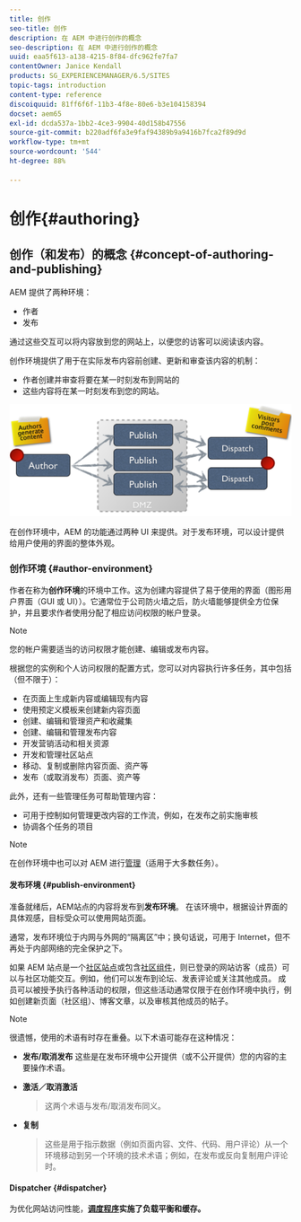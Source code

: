 ```yaml
---
title: 创作
seo-title: 创作
description: 在 AEM 中进行创作的概念
seo-description: 在 AEM 中进行创作的概念
uuid: eaa5f613-a138-4215-8f84-dfc962fe7fa7
contentOwner: Janice Kendall
products: SG_EXPERIENCEMANAGER/6.5/SITES
topic-tags: introduction
content-type: reference
discoiquuid: 81ff6f6f-11b3-4f8e-80e6-b3e104158394
docset: aem65
exl-id: dcda537a-1bb2-4ce3-9904-40d158b47556
source-git-commit: b220adf6fa3e9faf94389b9a9416b7fca2f89d9d
workflow-type: tm+mt
source-wordcount: '544'
ht-degree: 88%

---
```


# 创作{#authoring}

## 创作（和发布）的概念  {#concept-of-authoring-and-publishing}

AEM 提供了两种环境：

* 作者
* 发布

通过这些交互可以将内容放到您的网站上，以便您的访客可以阅读该内容。

创作环境提供了用于在实际发布内容前创建、更新和审查该内容的机制：

* 作者创建并审查将要在某一时刻发布到网站的
* 这些内容将在某一时刻发布到您的网站。

![chlimage_1-132](assets/chlimage_1-132.png)

在创作环境中，AEM 的功能通过两种 UI 来提供。对于发布环境，可以设计提供给用户使用的界面的整体外观。

### 创作环境 {#author-environment}

作者在称为&#x200B;**创作环境**&#x200B;的环境中工作。这为创建内容提供了易于使用的界面（图形用户界面（GUI 或 UI））。它通常位于公司防火墙之后，防火墙能够提供全方位保护，并且要求作者使用分配了相应访问权限的帐户登录。

>[!NOTE]
>
>您的帐户需要适当的访问权限才能创建、编辑或发布内容。

根据您的实例和个人访问权限的配置方式，您可以对内容执行许多任务，其中包括（但不限于）：

* 在页面上生成新内容或编辑现有内容
* 使用预定义模板来创建新内容页面
* 创建、编辑和管理资产和收藏集
* 创建、编辑和管理发布内容
* 开发营销活动和相关资源
* 开发和管理社区站点
* 移动、复制或删除内容页面、资产等
* 发布（或取消发布）页面、资产等

此外，还有一些管理任务可帮助管理内容：

* 可用于控制如何管理更改内容的工作流，例如，在发布之前实施审核
* 协调各个任务的项目

>[!NOTE]
>
>在创作环境中也可以对 AEM 进行[管理](/help/sites-administering/home.md)（适用于大多数任务）。

#### 发布环境 {#publish-environment}

准备就绪后，AEM站点的内容将发布到&#x200B;**发布环境**。 在该环境中，根据设计界面的具体观感，目标受众可以使用网站页面。

通常，发布环境位于内网与外网的“隔离区”中；换句话说，可用于 Internet，但不再处于内部网络的完全保护之下。

如果 AEM 站点是一个[社区站点](/help/communities/overview.md)或包含[社区组件](/help/communities/author-communities.md)，则已登录的网站访客（成员）可以与社区功能交互。例如，他们可以发布到论坛、发表评论或关注其他成员。 成员可以被授予执行各种活动的权限，但这些活动通常仅限于在创作环境中执行，例如创建新页面（社区组）、博客文章，以及审核其他成员的帖子。

>[!NOTE]
>
>很遗憾，使用的术语有时存在重叠。以下术语可能存在这种情况：
>
>* **发布/取消发布**
   >  这些是在发布环境中公开提供（或不公开提供）您的内容的主要操作术语。
   >
   >
* **激活／取消激活**
   >  这两个术语与发布/取消发布同义。
   >
   >
* **复制**
   >  这些是用于指示数据（例如页面内容、文件、代码、用户评论）从一个环境移动到另一个环境的技术术语；例如，在发布或反向复制用户评论时。
>



#### Dispatcher {#dispatcher}

为优化网站访问性能，**[调度程序](https://helpx.adobe.com/experience-manager/dispatcher/user-guide.html)实施了负载平衡和缓存。**
